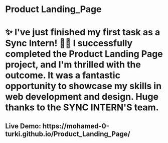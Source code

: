# Product Landing_Page
<h1>✨ I've just finished my first task as a Sync Intern! 🎉🚀 I successfully completed the Product Landing Page project, and I'm thrilled with the outcome. It was a fantastic opportunity to showcase my skills in web development and design. Huge thanks to the SYNC INTERN'S team.</h1>
<h2>Live Demo: https://mohamed-0-turki.github.io/Product_Landing_Page/</h2>

